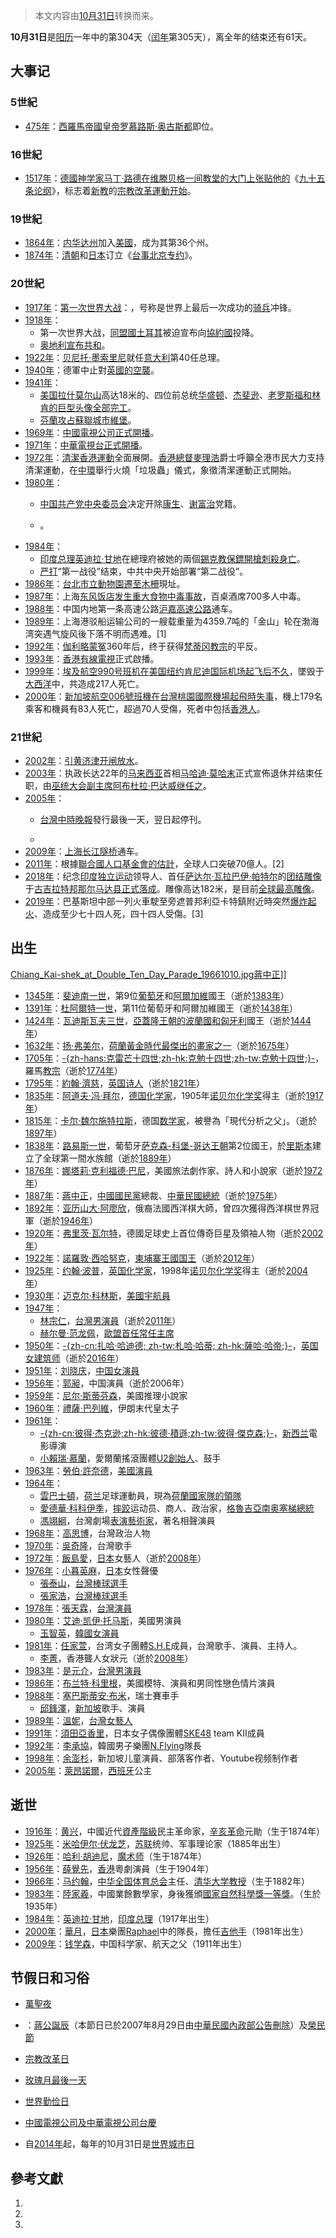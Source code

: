 > 本文内容由[10月31日](https://zh.wikipedia.org/wiki/10月31日)转换而来。


**10月31日**是[阳历](../Page/阳历.md "wikilink")一年中的第304天（[闰年](../Page/闰年.md "wikilink")第305天），离全年的结束还有61天。

## 大事记

### 5世紀

  - [475年](https://zh.wikipedia.org/wiki/475年 "wikilink")：[西羅馬帝國皇帝](https://zh.wikipedia.org/wiki/羅馬皇帝列表 "wikilink")[罗慕路斯·奥古斯都](../Page/罗慕路斯·奥古斯都.md "wikilink")即位。

### 16世紀

  - [1517年](https://zh.wikipedia.org/wiki/1517年 "wikilink")：[德國神学家](https://zh.wikipedia.org/wiki/德國 "wikilink")[马丁·路德在](https://zh.wikipedia.org/wiki/马丁·路德 "wikilink")[维滕贝格一间教堂的大门上张贴他的](https://zh.wikipedia.org/wiki/维滕贝格 "wikilink")《[九十五条论纲](../Page/九十五条论纲.md "wikilink")》，标志着[新教](../Page/新教.md "wikilink")的[宗教改革運動开始](https://zh.wikipedia.org/wiki/宗教改革運動 "wikilink")。

### 19世紀

  - [1864年](../Page/1864年.md "wikilink")：[内华达州](../Page/内华达州.md "wikilink")加入[美國](https://zh.wikipedia.org/wiki/美國 "wikilink")，成为其第36个州。
  - [1874年](../Page/1874年.md "wikilink")：[清朝](../Page/清朝.md "wikilink")和[日本](../Page/日本.md "wikilink")订立《[台事北京专约](https://zh.wikipedia.org/wiki/北京專約 "wikilink")》。

### 20世紀

  - [1917年](../Page/1917年.md "wikilink")：[第一次世界大战](../Page/第一次世界大战.md "wikilink")：，号称是世界上最后一次成功的[骑兵](../Page/骑兵.md "wikilink")冲锋。
  - [1918年](../Page/1918年.md "wikilink")：
      - 第一次世界大战，[同盟國](../Page/同盟國_\(第一次世界大戰\).md "wikilink")[土耳其](../Page/土耳其.md "wikilink")被迫宣布向[協約國](../Page/協約國.md "wikilink")投降。
      - [奥地利宣布共和](https://zh.wikipedia.org/wiki/奥地利 "wikilink")。
  - [1922年](../Page/1922年.md "wikilink")：[贝尼托·墨索里尼](../Page/贝尼托·墨索里尼.md "wikilink")就任[意大利](../Page/意大利.md "wikilink")第40任总理。
  - [1940年](../Page/1940年.md "wikilink")：德軍中止對[英國的](https://zh.wikipedia.org/wiki/英國 "wikilink")[空襲](https://zh.wikipedia.org/wiki/不列顛空戰 "wikilink")。
  - [1941年](../Page/1941年.md "wikilink")：
      - [美国](../Page/美国.md "wikilink")[拉什莫尔山](../Page/拉什莫尔山.md "wikilink")高达18米的、四位前总统[华盛顿](../Page/乔治·华盛顿.md "wikilink")、[杰斐逊](../Page/托马斯·杰斐逊.md "wikilink")、[老罗斯福和](../Page/西奥多·罗斯福.md "wikilink")[林肯的巨型头像全部完工](../Page/亚伯拉罕·林肯.md "wikilink")。
      - [芬蘭攻占](https://zh.wikipedia.org/wiki/芬蘭 "wikilink")[蘇聯城市](https://zh.wikipedia.org/wiki/蘇聯 "wikilink")[維堡](https://zh.wikipedia.org/wiki/維堡 "wikilink")。
  - [1969年](../Page/1969年.md "wikilink")：[中國電視公司正式開播](https://zh.wikipedia.org/wiki/中國電視公司 "wikilink")。
  - [1971年](../Page/1971年.md "wikilink")：[中華電視台正式開播](../Page/中華電視公司.md "wikilink")。
  - [1972年](../Page/1972年.md "wikilink")：[清潔香港運動](../Page/清潔香港運動.md "wikilink")全面展開。[香港總督](../Page/香港總督.md "wikilink")[麥理浩](../Page/麥理浩.md "wikilink")爵士呼籲全港市民大力支持清潔運動，在[中環](../Page/中環.md "wikilink")舉行火燒「垃圾蟲」儀式，象徵清潔運動正式開始。
  - [1980年](../Page/1980年.md "wikilink")：
      - [中国共产党中央委员会](../Page/中国共产党中央委员会.md "wikilink")决定开除[康生](../Page/康生.md "wikilink")、[谢富治](../Page/谢富治.md "wikilink")党籍。

      - 。
  - [1984年](../Page/1984年.md "wikilink")：
      - [印度总理](../Page/印度总理.md "wikilink")[英迪拉·甘地](../Page/英迪拉·甘地.md "wikilink")在總理府被她的兩個[錫克教保鏢開槍刺殺身亡](https://zh.wikipedia.org/wiki/錫克教 "wikilink")。
      - [严打](https://zh.wikipedia.org/wiki/严打 "wikilink")“第一战役”结束，中共中央开始部署“第二战役”。
  - [1986年](../Page/1986年.md "wikilink")：[台北市立動物園遷至](https://zh.wikipedia.org/wiki/台北市立動物園 "wikilink")[木柵](../Page/木柵.md "wikilink")現址。
  - [1987年](../Page/1987年.md "wikilink")：上海[东风饭店发生重大食物中毒事故](../Page/上海总会大楼.md "wikilink")，百桌酒席700多人中毒。
  - [1988年](../Page/1988年.md "wikilink")：中国内地第一条高速公路[沪嘉高速公路](../Page/沪嘉高速公路.md "wikilink")通车。
  - [1989年](../Page/1989年.md "wikilink")：上海港驳船运输公司的一艘载重量为4359.7吨的「金山」轮在渤海湾突遇气旋风後下落不明而遇难。\[1\]
  - [1992年](../Page/1992年.md "wikilink")：[伽利略蒙冤](../Page/伽利略·伽利莱.md "wikilink")360年后，终于获得[梵蒂冈](../Page/梵蒂冈.md "wikilink")[教宗](../Page/教宗.md "wikilink")的平反。
  - [1993年](../Page/1993年.md "wikilink")：[香港有線電視](../Page/香港有線電視.md "wikilink")正式啟播。
  - [1999年](../Page/1999年.md "wikilink")：[埃及航空990号班机在](../Page/埃及航空990號班機空難.md "wikilink")[美国](../Page/美国.md "wikilink")[纽约](../Page/纽约.md "wikilink")[肯尼迪国际机场起飞后不久](https://zh.wikipedia.org/wiki/肯尼迪国际机场 "wikilink")，墜毁于[大西洋](../Page/大西洋.md "wikilink")中，共造成217人死亡。
  - [2000年](../Page/2000年.md "wikilink")：[新加坡航空006號班機在](../Page/新加坡航空006號班機空難.md "wikilink")[台灣桃園國際機場起飛時失事](https://zh.wikipedia.org/wiki/台灣桃園國際機場 "wikilink")，機上179名乘客和機員有83人死亡，超過70人受傷，死者中包括[香港人](../Page/香港人.md "wikilink")。

### 21世紀

  - [2002年](../Page/2002年.md "wikilink")：[引黄济津开闸放水](https://zh.wikipedia.org/wiki/引黄济津 "wikilink")。
  - [2003年](../Page/2003年.md "wikilink")：执政长达22年的[马来西亚](../Page/马来西亚.md "wikilink")首相[马哈迪·莫哈末](../Page/马哈迪·莫哈末.md "wikilink")正式宣佈退休并结束任职，由[巫统大会副主席](https://zh.wikipedia.org/wiki/马来民族统一机构 "wikilink")[阿布杜拉·巴达威继任之](https://zh.wikipedia.org/wiki/阿布杜拉·巴达威 "wikilink")。
  - [2005年](../Page/2005年.md "wikilink")：
      - [台灣](https://zh.wikipedia.org/wiki/台灣 "wikilink")[中時晚報](../Page/中時晚報.md "wikilink")發行最後一天，翌日起停刊。

      -
  - [2009年](../Page/2009年.md "wikilink")：[上海长江隧桥](../Page/上海长江隧桥.md "wikilink")通车。
  - [2011年](../Page/2011年.md "wikilink")：根據[聯合國人口基金會的估計](https://zh.wikipedia.org/wiki/聯合國人口基金會 "wikilink")，全球人口突破70億人。\[2\]
  - [2018年](../Page/2018年.md "wikilink")：纪念[印度独立运动](../Page/印度独立运动.md "wikilink")领导人、首任[萨达尔·瓦拉巴伊·帕特尔](../Page/萨达尔·瓦拉巴伊·帕特尔.md "wikilink")的[团结雕像](../Page/团结雕像.md "wikilink")于[古吉拉特邦](../Page/古吉拉特邦.md "wikilink")[那尔马达县正式落成](https://zh.wikipedia.org/wiki/那尔马达县 "wikilink")。雕像高达182米，是目前[全球最高雕像](../Page/最高雕像列表.md "wikilink")。
  - [2019年](../Page/2019年.md "wikilink")：巴基斯坦中部一列火車駛至旁遮普邦利亞卡特鎮附近時突然[爆炸起火](../Page/2019年巴基斯坦火车起火事故.md "wikilink")、造成至少七十四人死，四十四人受傷。\[3\]

## 出生

[Chiang_Kai-shek_at_Double_Ten_Day_Parade_19661010.jpg](https://zh.wikipedia.org/wiki/File:Chiang_Kai-shek_at_Double_Ten_Day_Parade_19661010.jpg "fig:Chiang_Kai-shek_at_Double_Ten_Day_Parade_19661010.jpg")[蔣中正](../Page/蔣中正.md "wikilink")\]\]

  - [1345年](https://zh.wikipedia.org/wiki/1345年 "wikilink")：[斐迪南一世](../Page/斐迪南一世_\(葡萄牙\).md "wikilink")，第9位[葡萄牙](../Page/葡萄牙.md "wikilink")和[阿爾加維](../Page/阿爾加維.md "wikilink")國王（逝於[1383年](https://zh.wikipedia.org/wiki/1383年 "wikilink")）
  - [1391年](https://zh.wikipedia.org/wiki/1391年 "wikilink")：[杜阿爾特一世](../Page/杜阿爾特一世_\(葡萄牙\).md "wikilink")，第11位葡萄牙和阿爾加維國王（逝於[1438年](https://zh.wikipedia.org/wiki/1438年 "wikilink")）
  - [1424年](https://zh.wikipedia.org/wiki/1424年 "wikilink")：[瓦迪斯瓦夫三世](https://zh.wikipedia.org/wiki/瓦迪斯瓦夫三世 "wikilink")，[亞蓋隆王朝的](https://zh.wikipedia.org/wiki/亞蓋隆王朝 "wikilink")[波蘭國和](https://zh.wikipedia.org/wiki/波蘭 "wikilink")[匈牙利](../Page/匈牙利.md "wikilink")國王（逝於[1444年](../Page/1444年.md "wikilink")）
  - [1632年](https://zh.wikipedia.org/wiki/1632年 "wikilink")：[扬·弗美尔](../Page/扬·弗美尔.md "wikilink")，[荷蘭黃金時代最傑出的畫家之一](https://zh.wikipedia.org/wiki/荷蘭 "wikilink")（逝於[1675年](https://zh.wikipedia.org/wiki/1675年 "wikilink")）
  - [1705年](https://zh.wikipedia.org/wiki/1705年 "wikilink")：[-{zh-hans:克雷芒十四世;zh-hk:克勉十四世;zh-tw:克勉十四世;}-](../Page/克勉十四世.md "wikilink")，羅馬[教宗](../Page/教宗.md "wikilink")（逝於[1774年](https://zh.wikipedia.org/wiki/1774年 "wikilink")）
  - [1795年](../Page/1795年.md "wikilink")：[約翰·濟慈](https://zh.wikipedia.org/wiki/济慈 "wikilink")，[英国诗人](https://zh.wikipedia.org/wiki/英国 "wikilink")（逝於[1821年](https://zh.wikipedia.org/wiki/1821年 "wikilink")）
  - [1835年](https://zh.wikipedia.org/wiki/1835年 "wikilink")：[阿道夫·冯·拜尔](../Page/阿道夫·冯·拜尔.md "wikilink")，[德国](../Page/德国.md "wikilink")[化学家](../Page/化学家.md "wikilink")，1905年[诺贝尔化学奖](../Page/诺贝尔化学奖.md "wikilink")得主（逝於[1917年](../Page/1917年.md "wikilink")）
  - [1815年](../Page/1815年.md "wikilink")：[卡尔·魏尔施特拉斯](../Page/卡尔·魏尔施特拉斯.md "wikilink")，德国[数学家](../Page/数学家.md "wikilink")，被譽為「現代分析之父」。（逝於[1897年](../Page/1897年.md "wikilink")）
  - [1838年](https://zh.wikipedia.org/wiki/1838年 "wikilink")：[路易斯一世](../Page/路易斯一世_\(葡萄牙\).md "wikilink")，葡萄牙[萨克森-科堡-哥达王朝](../Page/萨克森-科堡-哥达王朝.md "wikilink")第2位國王，於[里斯本](../Page/里斯本.md "wikilink")建立了全球第一間水族館（逝於[1889年](../Page/1889年.md "wikilink")）
  - [1876年](../Page/1876年.md "wikilink")：[娜塔莉·克利福德·巴尼](../Page/娜塔莉·克利福德·巴尼.md "wikilink")，美國旅法劇作家、詩人和小說家（逝於[1972年](../Page/1972年.md "wikilink")）
  - [1887年](../Page/1887年.md "wikilink")：[蔣中正](../Page/蔣中正.md "wikilink")，[中國國民黨](../Page/中國國民黨.md "wikilink")總裁、[中華民國總統](../Page/中華民國總統.md "wikilink")（逝於[1975年](../Page/1975年.md "wikilink")）
  - [1892年](../Page/1892年.md "wikilink")：[亚历山大·阿廖欣](https://zh.wikipedia.org/wiki/亚历山大·阿廖欣 "wikilink")，俄裔法國西洋棋大師，曾四次獲得西洋棋世界冠軍（逝於[1946年](../Page/1946年.md "wikilink")）
  - [1920年](../Page/1920年.md "wikilink")：[弗里茨·瓦尔特](../Page/弗里茨·瓦尔特.md "wikilink")，德國足球史上首位傳奇巨星及領袖人物（逝於[2002年](../Page/2002年.md "wikilink")）
  - [1922年](../Page/1922年.md "wikilink")：[諾羅敦·西哈努克](../Page/諾羅敦·西哈努克.md "wikilink")，[柬埔寨王國国王](https://zh.wikipedia.org/wiki/柬埔寨王國 "wikilink")（逝於[2012年](../Page/2012年.md "wikilink")）
  - [1925年](../Page/1925年.md "wikilink")：[约翰·波普](https://zh.wikipedia.org/wiki/约翰·波普_\(化学家\) "wikilink")，[英国化学家](https://zh.wikipedia.org/wiki/英国 "wikilink")，1998年[诺贝尔化学奖](../Page/诺贝尔化学奖.md "wikilink")得主（逝於[2004年](../Page/2004年.md "wikilink")）
  - [1930年](../Page/1930年.md "wikilink")：[迈克尔·科林斯](../Page/迈克尔·科林斯.md "wikilink")，[美國宇航員](https://zh.wikipedia.org/wiki/美國 "wikilink")
  - [1947年](../Page/1947年.md "wikilink")：
      - [林宗仁](../Page/林宗仁.md "wikilink")，[台灣男演員](https://zh.wikipedia.org/wiki/台灣 "wikilink")（逝於[2011年](../Page/2011年.md "wikilink")）
      - [赫尔曼·范龙佩](../Page/赫尔曼·范龙佩.md "wikilink")，[歐盟首任常任主席](https://zh.wikipedia.org/wiki/歐盟 "wikilink")
  - [1950年](../Page/1950年.md "wikilink")：[-{zh-cn:扎哈·哈迪德; zh-tw:札哈·哈蒂; zh-hk:薩哈·哈帝;}-](../Page/薩哈·哈帝.md "wikilink")，[英国女建筑师](https://zh.wikipedia.org/wiki/英国 "wikilink")（逝於[2016年](../Page/2016年.md "wikilink")）
  - [1951年](../Page/1951年.md "wikilink")：[刘晓庆](../Page/刘晓庆.md "wikilink")，[中国女演員](https://zh.wikipedia.org/wiki/中国 "wikilink")
  - [1956年](../Page/1956年.md "wikilink")：[郭昶](../Page/郭昶.md "wikilink")，中国演員（逝於2006年）
  - [1959年](../Page/1959年.md "wikilink")：[尼尔·斯蒂芬森](../Page/尼尔·斯蒂芬森.md "wikilink")，美國推理小說家
  - [1960年](../Page/1960年.md "wikilink")：[禮薩·巴列維](../Page/禮薩·巴列維.md "wikilink")，伊朗末代皇太子
  - [1961年](../Page/1961年.md "wikilink")：
      - [-{zh-cn:彼得·杰克逊;zh-hk:彼德·積遜;zh-tw:彼得·傑克森;}-](../Page/彼得·杰克逊.md "wikilink")，[新西兰](../Page/新西兰.md "wikilink")電影導演
      - [小賴瑞·慕蘭](../Page/小賴瑞·慕蘭.md "wikilink")，愛爾蘭搖滾團體[U2創始人](https://zh.wikipedia.org/wiki/U2 "wikilink")、鼓手
  - [1963年](../Page/1963年.md "wikilink")：[勞伯·許奈德](https://zh.wikipedia.org/wiki/勞伯·許奈德 "wikilink")，[美國演員](https://zh.wikipedia.org/wiki/美國 "wikilink")
  - [1964年](../Page/1964年.md "wikilink")：
      - [雲巴士頓](../Page/马尔科·范巴斯滕.md "wikilink")，[荷兰](../Page/荷兰.md "wikilink")足球運動員，現為[荷蘭國家隊的領隊](https://zh.wikipedia.org/wiki/荷蘭國家足球隊 "wikilink")
      - [愛德華·科科伊季](https://zh.wikipedia.org/wiki/愛德華·科科伊季 "wikilink")，[摔跤](../Page/摔跤.md "wikilink")运动员、商人、政治家，[格魯吉亞南奥塞梯總統](https://zh.wikipedia.org/wiki/格魯吉亞 "wikilink")
      - [馮翊綱](../Page/馮翊綱.md "wikilink")，台灣劇場[表演藝術家](https://zh.wikipedia.org/wiki/表演藝術 "wikilink")，著名相聲演員
  - [1968年](../Page/1968年.md "wikilink")：[高思博](../Page/高思博.md "wikilink")，台灣政治人物
  - [1970年](../Page/1970年.md "wikilink")：[吳奇隆](../Page/吳奇隆.md "wikilink")，台灣歌手
  - [1972年](../Page/1972年.md "wikilink")：[飯島愛](../Page/飯島愛.md "wikilink")，[日本](../Page/日本.md "wikilink")女藝人（逝於[2008年](../Page/2008年.md "wikilink")）
  - [1976年](../Page/1976年.md "wikilink")：[小暮英麻](../Page/小暮英麻.md "wikilink")，[日本](../Page/日本.md "wikilink")女性聲優
      - [張泰山](../Page/張泰山.md "wikilink")，[台灣棒球選手](https://zh.wikipedia.org/wiki/台灣 "wikilink")
      - [張家浩](../Page/張家浩.md "wikilink")，[台灣棒球選手](https://zh.wikipedia.org/wiki/台灣 "wikilink")
  - [1978年](../Page/1978年.md "wikilink")：[張天霖](../Page/張天霖.md "wikilink")，[台灣演員](https://zh.wikipedia.org/wiki/台灣 "wikilink")
  - [1980年](../Page/1980年.md "wikilink")：[艾迪·凯伊·托马斯](../Page/艾迪·凯伊·托马斯.md "wikilink")，美國男演員
      - [玉智英](../Page/玉智英.md "wikilink")，[韓國女演員](https://zh.wikipedia.org/wiki/韓國 "wikilink")
  - [1981年](../Page/1981年.md "wikilink")：[任家萱](../Page/任家萱.md "wikilink")，台湾女子團體[S.H.E](../Page/S.H.E.md "wikilink")成員，台灣歌手、演員、主持人。
      - [李菁](../Page/李菁_\(聽障教師\).md "wikilink")，香港聾人女狀元（逝於[2008年](../Page/2008年.md "wikilink")）
  - [1983年](../Page/1983年.md "wikilink")：[是元介](../Page/是元介.md "wikilink")，[台灣男演員](https://zh.wikipedia.org/wiki/台灣 "wikilink")
  - [1986年](../Page/1986年.md "wikilink")：[布兰特·科里根](../Page/布兰特·科里根.md "wikilink")，美國模特、演員和男同性戀色情片演員
  - [1988年](../Page/1988年.md "wikilink")：[塞巴斯蒂安·布米](../Page/塞巴斯蒂安·布米.md "wikilink")，瑞士賽車手
      - [邱鋒澤](../Page/邱鋒澤.md "wikilink")，[新加坡](../Page/新加坡.md "wikilink")歌手、演員
  - [1989年](../Page/1989年.md "wikilink")：[溫妮](../Page/黃于恩.md "wikilink")，[台灣女藝人](https://zh.wikipedia.org/wiki/台灣 "wikilink")
  - [1991年](../Page/1991年.md "wikilink")：[須田亞香里](../Page/須田亞香里.md "wikilink")，日本女子偶像團體[SKE48](../Page/SKE48.md "wikilink") team KII成員
  - [1992年](../Page/1992年.md "wikilink")：[李承協](https://zh.wikipedia.org/wiki/李承協 "wikilink")，韓國男子樂團[N.Flying](../Page/N.Flying.md "wikilink")隊長
  - [1998年](../Page/1998年.md "wikilink")：[余澎杉](../Page/余澎杉.md "wikilink")，新加坡儿童演員、部落客作者、Youtube视频制作者
  - [2005年](../Page/2005年.md "wikilink")：[萊昂諾爾](https://zh.wikipedia.org/wiki/萊昂諾爾_\(西班牙公主\) "wikilink")，[西班牙](../Page/西班牙.md "wikilink")公主

## 逝世

  - [1916年](../Page/1916年.md "wikilink")：[黄兴](../Page/黄兴.md "wikilink")，中國近代[資產階級](../Page/資產階級.md "wikilink")民主革命家，[辛亥革命](../Page/辛亥革命.md "wikilink")元勛（生于1874年）
  - [1925年](../Page/1925年.md "wikilink")：[米哈伊尔·伏龙芝](https://zh.wikipedia.org/wiki/米哈伊尔·伏龙芝 "wikilink")，[苏联](../Page/苏联.md "wikilink")统帅、军事理论家（1885年出生）
  - [1926年](../Page/1926年.md "wikilink")：[哈利·胡迪尼](../Page/哈利·胡迪尼.md "wikilink")，[魔术师](https://zh.wikipedia.org/wiki/魔术师 "wikilink")（生于1874年）
  - [1956年](../Page/1956年.md "wikilink")：[薛覺先](../Page/薛覺先.md "wikilink")，[香港](../Page/香港.md "wikilink")粵劇演員（生于1904年）
  - [1966年](../Page/1966年.md "wikilink")：[马约翰](../Page/马约翰.md "wikilink")，[中华全国体育总会](../Page/中华全国体育总会.md "wikilink")主任、[清华大学教授](https://zh.wikipedia.org/wiki/清华大学 "wikilink")（生于1882年）
  - [1983年](../Page/1983年.md "wikilink")：[陸家羲](https://zh.wikipedia.org/wiki/陸家羲 "wikilink")，中國業餘數學家，身後獲頒[國家自然科學獎一等獎](https://zh.wikipedia.org/wiki/國家自然科學獎 "wikilink")。（生於1935年）
  - [1984年](../Page/1984年.md "wikilink")：[英迪拉·甘地](../Page/英迪拉·甘地.md "wikilink")，[印度总理](../Page/印度总理.md "wikilink")（1917年出生）
  - [2000年](../Page/2000年.md "wikilink")：[華月](../Page/華月.md "wikilink")，[日本](../Page/日本.md "wikilink")樂團[Raphael](../Page/Raphael.md "wikilink")中的隊長，擔任[吉他手](https://zh.wikipedia.org/wiki/吉他手 "wikilink")（1981年出生）
  - [2009年](../Page/2009年.md "wikilink")：[钱学森](../Page/钱学森.md "wikilink")，中国科学家、航天之父（1911年出生）

## 节假日和习俗

  - [萬聖夜](https://zh.wikipedia.org/wiki/萬聖夜 "wikilink")

  - ：[蔣公誕辰](https://zh.wikipedia.org/wiki/蔣公誕辰紀念日 "wikilink")（本節日已於2007年8月29日由[中華民國內政部公告刪除](https://zh.wikipedia.org/wiki/中華民國內政部 "wikilink")）及[榮民節](https://zh.wikipedia.org/wiki/榮民節 "wikilink")

  - [宗教改革日](https://zh.wikipedia.org/wiki/宗教改革日 "wikilink")

  - [玫瑰月最後一天](https://zh.wikipedia.org/wiki/玫瑰月 "wikilink")

  - [世界勤俭日](https://zh.wikipedia.org/wiki/世界勤俭日 "wikilink")

  - [中國電視公司及](https://zh.wikipedia.org/wiki/中國電視公司 "wikilink")[中華電視公司](../Page/中華電視公司.md "wikilink")[台慶](https://zh.wikipedia.org/wiki/台慶 "wikilink")

  - 自[2014年](../Page/2014年.md "wikilink")起，每年的10月31日是[世界城市日](https://zh.wikipedia.org/wiki/世界城市日 "wikilink")

## 參考文獻

1.
2.
3.